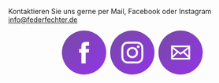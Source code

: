Kontaktieren Sie uns gerne per Mail, Facebook oder Instagram
info@federfechter.de

<!-- Social Media Icon Set Made With NiftyButtons.com -->
<div class="social-icons" style="display: flex; gap: 8px; flex-wrap: wrap; justify-content: center;">
  <a href="https://www.facebook.com/Federfechter" target="_blank" rel="noopener" style="display: inline-flex; align-items: center; justify-content: center; width: 64px; height: 64px; padding: 13px; background: linear-gradient(135deg, #764ba2 0%, #9333ea 100%); border-radius: 50%; color: #ffffff; text-decoration: none;" >
    <svg class="niftybutton-facebook" data-donate="true" data-tag="fac" data-name="Facebook" viewBox="0 0 512 512" preserveAspectRatio="xMidYMid meet" width="64px" height="64px" style="width: 64px; height: 64px; display: block; fill: #ffffff;"><title>Facebook social icon</title>
    <path d="M211.9 197.4h-36.7v59.9h36.7V433.1h70.5V256.5h49.2l5.2-59.1h-54.4c0 0 0-22.1 0-33.7 0-13.9 2.8-19.5 16.3-19.5 10.9 0 38.2 0 38.2 0V82.9c0 0-40.2 0-48.8 0 -52.5 0-76.1 23.1-76.1 67.3C211.9 188.8 211.9 197.4 211.9 197.4z" fill="#ffffff"></path>
</svg>
  </a>
  <a href="https://www.instagram.com/federfechter_ev/" target="_blank" rel="noopener" style="display: inline-flex; align-items: center; justify-content: center; width: 64px; height: 64px; padding: 13px; background: linear-gradient(135deg, #764ba2 0%, #9333ea 100%); border-radius: 50%; color: #ffffff; text-decoration: none;" >
    <svg class="niftybutton-instagram" data-donate="true" data-tag="ins" data-name="Instagram" viewBox="0 0 512 512" preserveAspectRatio="xMidYMid meet" width="64px" height="64px" style="width: 64px; height: 64px; display: block; fill: #ffffff;"><title>Instagram social icon</title>
    <path d="M256 109.3c47.8 0 53.4 0.2 72.3 1 17.4 0.8 26.9 3.7 33.2 6.2 8.4 3.2 14.3 7.1 20.6 13.4 6.3 6.3 10.1 12.2 13.4 20.6 2.5 6.3 5.4 15.8 6.2 33.2 0.9 18.9 1 24.5 1 72.3s-0.2 53.4-1 72.3c-0.8 17.4-3.7 26.9-6.2 33.2 -3.2 8.4-7.1 14.3-13.4 20.6 -6.3 6.3-12.2 10.1-20.6 13.4 -6.3 2.5-15.8 5.4-33.2 6.2 -18.9 0.9-24.5 1-72.3 1s-53.4-0.2-72.3-1c-17.4-0.8-26.9-3.7-33.2-6.2 -8.4-3.2-14.3-7.1-20.6-13.4 -6.3-6.3-10.1-12.2-13.4-20.6 -2.5-6.3-5.4-15.8-6.2-33.2 -0.9-18.9-1-24.5-1-72.3s0.2-53.4 1-72.3c0.8-17.4 3.7-26.9 6.2-33.2 3.2-8.4 7.1-14.3 13.4-20.6 6.3-6.3 12.2-10.1 20.6-13.4 6.3-2.5 15.8-5.4 33.2-6.2C202.6 109.5 208.2 109.3 256 109.3M256 77.1c-48.6 0-54.7 0.2-73.8 1.1 -19 0.9-32.1 3.9-43.4 8.3 -11.8 4.6-21.7 10.7-31.7 20.6 -9.9 9.9-16.1 19.9-20.6 31.7 -4.4 11.4-7.4 24.4-8.3 43.4 -0.9 19.1-1.1 25.2-1.1 73.8 0 48.6 0.2 54.7 1.1 73.8 0.9 19 3.9 32.1 8.3 43.4 4.6 11.8 10.7 21.7 20.6 31.7 9.9 9.9 19.9 16.1 31.7 20.6 11.4 4.4 24.4 7.4 43.4 8.3 19.1 0.9 25.2 1.1 73.8 1.1s54.7-0.2 73.8-1.1c19-0.9 32.1-3.9 43.4-8.3 11.8-4.6 21.7-10.7 31.7-20.6 9.9-9.9 16.1-19.9 20.6-31.7 4.4-11.4 7.4-24.4 8.3-43.4 0.9-19.1 1.1-25.2 1.1-73.8s-0.2-54.7-1.1-73.8c-0.9-19-3.9-32.1-8.3-43.4 -4.6-11.8-10.7-21.7-20.6-31.7 -9.9-9.9-19.9-16.1-31.7-20.6 -11.4-4.4-24.4-7.4-43.4-8.3C310.7 77.3 304.6 77.1 256 77.1L256 77.1z" fill="#ffffff"></path>
    <path d="M256 164.1c-50.7 0-91.9 41.1-91.9 91.9s41.1 91.9 91.9 91.9 91.9-41.1 91.9-91.9S306.7 164.1 256 164.1zM256 315.6c-32.9 0-59.6-26.7-59.6-59.6s26.7-59.6 59.6-59.6 59.6 26.7 59.6 59.6S288.9 315.6 256 315.6z" fill="#ffffff"></path>
    <circle cx="351.5" cy="160.5" r="21.5" fill="#ffffff"></circle>
</svg>
  </a>
  <a href="mailto:info@federfechter.de" target="_blank" rel="noopener" style="display: inline-flex; align-items: center; justify-content: center; width: 64px; height: 64px; padding: 13px; background: linear-gradient(135deg, #764ba2 0%, #9333ea 100%); border-radius: 50%; color: #ffffff; text-decoration: none;" >
    <svg class="niftybutton-email" data-donate="true" data-tag="ema" data-name="Email" viewBox="0 0 512 512" preserveAspectRatio="xMidYMid meet" width="64px" height="64px" style="width: 64px; height: 64px; display: block; fill: #ffffff;"><title>Email icon</title>
    <path d="M101.3 141.6v228.9h0.3 308.4 0.8V141.6H101.3zM375.7 167.8l-119.7 91.5 -119.6-91.5H375.7zM127.6 194.1l64.1 49.1 -64.1 64.1V194.1zM127.8 344.2l84.9-84.9 43.2 33.1 43-32.9 84.7 84.7L127.8 344.2 127.8 344.2zM384.4 307.8l-64.4-64.4 64.4-49.3V307.8z" fill="#ffffff"></path>
</svg>
  </a>
</div>